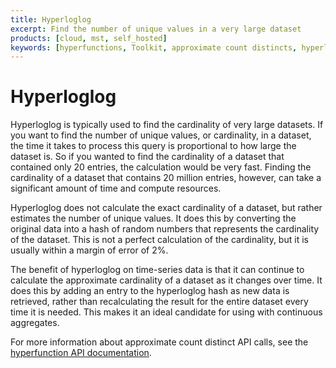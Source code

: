 ```yaml
---
title: Hyperloglog
excerpt: Find the number of unique values in a very large dataset
products: [cloud, mst, self_hosted]
keywords: [hyperfunctions, Toolkit, approximate count distincts, hyperloglog]
---
```


# Hyperloglog

Hyperloglog is typically used to find the cardinality of very large datasets. If you want
to find the number of unique values, or cardinality, in a dataset, the time it
takes to process this query is proportional to how large the dataset is. So if
you wanted to find the cardinality of a dataset that contained only 20 entries,
the calculation would be very fast. Finding the cardinality of a dataset that
contains 20 million entries, however, can take a significant amount of
time and compute resources.

Hyperloglog does not calculate the exact cardinality of a dataset, but rather
estimates the number of unique values. It does this by converting the original
data into a hash of random numbers that represents the cardinality of the
dataset. This is not a perfect calculation of the cardinality, but it is usually
within a margin of error of 2%.

The benefit of hyperloglog on time-series data is that it can continue to
calculate the approximate cardinality of a dataset as it changes over time. It
does this by adding an entry to the hyperloglog hash as new data is retrieved,
rather than recalculating the result for the entire dataset every time it is
needed. This makes it an ideal candidate for using with continuous aggregates.

For more information about approximate count distinct API calls, see the
[hyperfunction API documentation][hyperfunctions-api-approx-count-distincts].

[hyperfunctions-api-approx-count-distincts]: /api/:currentVersion:/hyperfunctions/approximate-count-distinct/hyperloglog/
